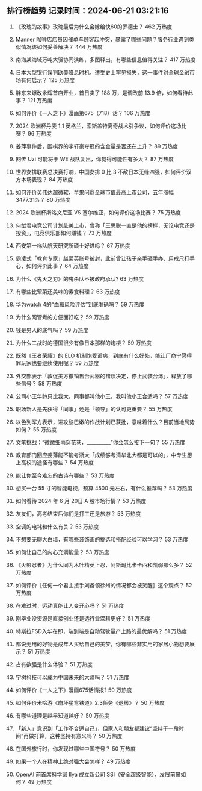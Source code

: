 
## 排行榜趋势 记录时间：2024-06-21 03:21:16
  
  1. 《玫瑰的故事》玫瑰最后为什么会嫁给快60的罗德士？ 462 万热度
    
  2. Manner 咖啡店店员因催单与顾客起冲突，暴露了哪些问题？服务行业遇到类似情况该如何妥善解决？ 444 万热度
    
  3. 南海某海域万吨大驱协同演练，多图释出，有哪些信息值得关注？ 417 万热度
    
  4. 日本大型银行误判欧美降息时机，遭受史上罕见损失，这一事件对全球金融市场有何启示？ 125 万热度
    
  5. 胖东来爆改永辉首店开业，首日卖了 188 万，是调改前 13.9 倍，如何看待此事？ 121 万热度
    
  6. 如何评价《一人之下》漫画第675（718）话？ 106 万热度
    
  7. 2024 欧洲杯丹麦 1:1 英格兰，索斯盖特离奇战术引争议，如何评价这场比赛？ 96 万热度
    
  8. 姜萍事件后，围棋界的李轩豪夺冠的含金量是否还在上升？ 89 万热度
    
  9. 网传 Uzi 可能将于 WE 战队复出，你觉得可能性有多大？ 87 万热度
    
  10. 世界女排联赛总决赛打响，中国女排 0 比 3 不敌日本无缘四强，如何评价双方本场表现？ 84 万热度
    
  11. 如何评价英伟达超微软、苹果问鼎全球市值最高上市公司，五年涨幅 3477.31%？ 80 万热度
    
  12. 2024 欧洲杯斯洛文尼亚 VS 塞尔维亚，如何评价这场比赛？ 75 万热度
    
  13. 何猷君电竞公司计划赴美上市，曾称「王思聪一直是他的榜样，无论电竞还是投资」，电竞俱乐部如何赚钱？ 73 万热度
    
  14. 西安第一梯队航天研究所硕士好进吗？ 67 万热度
    
  15. 霸凌式「教育专家」赵菊英账号被封，此前曾让孩子亲手砸手办、用戒尺打手心，如何评价此事？ 64 万热度
    
  16. 为什么《鬼灭之刃》的鬼杀队不被政府承认? 63 万热度
    
  17. 有哪些比荤菜还美味的素食料理？ 63 万热度
    
  18. 华为watch 4的“血糖风险评估”到底准确吗？ 59 万热度
    
  19. 为什么网管煮的方便面好吃？ 59 万热度
    
  20. 钱是男人的底气吗？ 59 万热度
    
  21. 为什么二战时的德国很少有像日本那样的炮楼？ 59 万热度
    
  22. 既然《王者荣耀》的 ELO 机制饱受诟病，到底有什么好处，能让厂商宁愿得罪玩家也要继续使用呢？ 59 万热度
    
  23. 外交部表示「敦促美方撤销售台武器的错误决定，停止武装台湾」，释放了哪些信号？ 58 万热度
    
  24. 公司小王年龄只比我大，同事都叫他小王，我叫他小王合适吗？ 57 万热度
    
  25. 职场新人是先获得「同事」还是「领导」的认可更重要？ 55 万热度
    
  26. 以色列军方表示，进攻黎巴嫩的作战计划已获批，意味着什么？目前当地局势如何？ 55 万热度
    
  27. 文笔挑战：“微微细雨穿花巷，__________”你会怎么接下一句？ 55 万热度
    
  28. 教育部门回应姜萍能不能考浙大「成绩够考清华北大都是可以的」，中专生想上高校的途径有哪些？ 54 万热度
    
  29. 能让你至今难忘的古诗有哪些？ 53 万热度
    
  30. 想买一台 55 寸的智能电视，预算 4500 元左右，有什么推荐吗？ 53 万热度
    
  31. 如何看待 2024 年 6 月 20日 A 股市场行情？ 53 万热度
    
  32. 友友们，高考结束后你们是打工还是旅游？ 53 万热度
    
  33. 空调的电耗和什么有关？ 53 万热度
    
  34. 不想要无聊大白墙，有哪些装饰画的挑选和搭配经验可以学习？ 53 万热度
    
  35. 如何让自己的内心充满能量？ 53 万热度
    
  36. 《火影忍者》为什么同为木叶精英上忍，阿斯玛比卡卡西和凯弱那么多？ 52 万热度
    
  37. 如何评价［任何一个君主接手刘备领徐州的情况都会被笑醒］这个观点？ 52 万热度
    
  38. 在难过时，运动真能让人变开心吗？ 51 万热度
    
  39. 刚毕业没资源是直接创业还是选行业深耕更好？ 51 万热度
    
  40. 特斯拉FSD入华在即，端到端是自动驾驶量产上路的最优解吗？ 51 万热度
    
  41. 都说无用的好物是成年人买给自己的美梦，你有哪些非实用的家居小物想要展示？ 51 万热度
    
  42. 占有欲强是什么体验？ 51 万热度
    
  43. 宇树科技可以成为中国未来的大疆吗？ 51 万热度
    
  44. 如何评价《一人之下》漫画675话情报? 50 万热度
    
  45. 如何评价米哈游《崩坏星穹铁道》2.3任务《退房》？ 50 万热度
    
  46. 有哪些道理是越早知道越好？ 50 万热度
    
  47. 「新人」意识到「工作不合适自己」，但家人和朋友都建议“坚持干一段时间”再做打算，这种坚持有意义吗？ 50 万热度
    
  48. 在国外旅行时，你发现过哪些中国符号？ 50 万热度
    
  49. 如果一个人在精神上绝对强大会怎样？ 49 万热度
    
  50. OpenAI 前首席科学家 Ilya 成立新公司 SSI（安全超级智能），发展前景如何？ 49 万热度
    